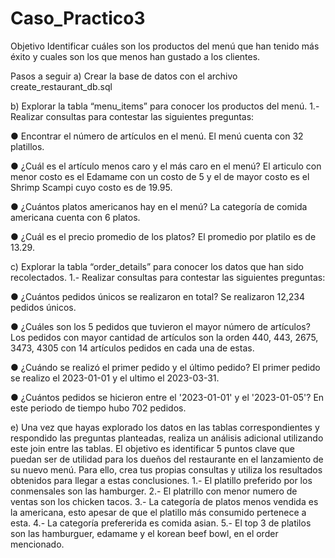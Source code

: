 # Caso_Practico3

Objetivo
Identificar cuáles son los productos del menú que han tenido más éxito y cuales son los que
menos han gustado a los clientes.

Pasos a seguir
a) Crear la base de datos con el archivo create_restaurant_db.sql

b) Explorar la tabla “menu_items” para conocer los productos del menú.
1.- Realizar consultas para contestar las siguientes preguntas:

● Encontrar el número de artículos en el menú. El menú cuenta con 32 platillos.

● ¿Cuál es el artículo menos caro y el más caro en el menú? El articulo con menor costo es el Edamame con un costo de 5 y el de mayor costo es el Shrimp Scampi cuyo costo es de 19.95.

● ¿Cuántos platos americanos hay en el menú? La categoría de comida americana cuenta con 6 platos.

● ¿Cuál es el precio promedio de los platos? El promedio por platilo es de 13.29.

c) Explorar la tabla “order_details” para conocer los datos que han sido recolectados.
1.- Realizar consultas para contestar las siguientes preguntas:

● ¿Cuántos pedidos únicos se realizaron en total? Se realizaron 12,234 pedidos únicos.

● ¿Cuáles son los 5 pedidos que tuvieron el mayor número de artículos? Los pedidos con mayor cantidad de artículos son la orden 440, 443, 2675, 3473, 4305 con 14 artículos pedidos en cada una de estas.

● ¿Cuándo se realizó el primer pedido y el último pedido? El primer pedido se realizo el 2023-01-01 y el ultimo el 2023-03-31.

● ¿Cuántos pedidos se hicieron entre el '2023-01-01' y el '2023-01-05'? En este periodo de tiempo hubo 702 pedidos.

e) Una vez que hayas explorado los datos en las tablas correspondientes y respondido las
preguntas planteadas, realiza un análisis adicional utilizando este join entre las tablas. El
objetivo es identificar 5 puntos clave que puedan ser de utilidad para los dueños del
restaurante en el lanzamiento de su nuevo menú. Para ello, crea tus propias consultas y
utiliza los resultados obtenidos para llegar a estas conclusiones.
1.- El platillo preferido por los conmensales son las hamburger.
2.- El platrillo con menor numero de ventas son los chicken tacos.
3.- La categoría de platos menos vendida es la americana, esto apesar de que el platillo más consumido pertenece a esta.
4.- La categoría prefererida es comida asian.
5.- El top 3 de platilos son las hamburguer, edamame y el korean beef bowl, en el order mencionado.
